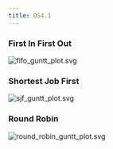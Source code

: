 ```yaml
---
title: OS4.1
---
```


### First In First Out
![fifo_guntt_plot.svg](https://ie.u-ryukyu.ac.jp/~e235718/os/4.1/img/fifo_guntt_plot.svg)

### Shortest Job First
![sjf_guntt_plot.svg](https://ie.u-ryukyu.ac.jp/~e235718/os/4.1/img/sjf_guntt_plot.svg)

### Round Robin
![round_robin_guntt_plot.svg](https://ie.u-ryukyu.ac.jp/~e235718/os/4.1/img/round_robin_guntt_plot.svg)